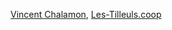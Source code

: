[Vincent Chalamon](https://github.com/vincentchalamon), [Les-Tilleuls.coop](https://les-tilleuls.coop)
